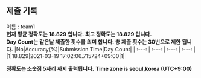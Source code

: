 


  
## 제출 기록  
이름 : team1  
**현재 평균 정확도는 18.829 입니다. 최고 정확도는 18.829 입니다.**  
**Day Count는 같은날 제출한 횟수를 의미 합니다. 총 제출 횟수는 30번으로 제한 됩니다.**
|No|Accuracy(%)|Submission Time|Day Count|
| :---: | :---: | :---: | :---: |
|1|18.829|2021-03-19 17:02:06.715724+09:00|1|


**정확도는 소숫점 5자리 까지 출력됩니다.**
**Time zone is seoul,korea (UTC+9:00)**

